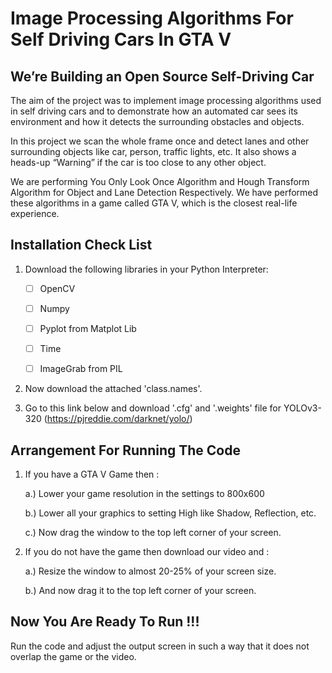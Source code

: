 # Image Processing Algorithms For Self Driving Cars In GTA V

## We’re Building an Open Source Self-Driving Car
The aim of the project was to implement image processing algorithms used in self driving cars and to demonstrate how an automated car sees its environment and how it detects the surrounding obstacles and objects.

In this project we scan the whole frame once and detect lanes and other surrounding objects like car, person, traffic lights, etc. It also shows a heads-up “Warning” if the car is too close to any other object. 

We are performing You Only Look Once Algorithm and Hough Transform Algorithm for Object and Lane Detection Respectively. We have performed these algorithms in a game called GTA V, which is the closest real-life experience.

## Installation Check List
1. Download the following libraries in your Python Interpreter:

    - [ ] OpenCV
    
    - [ ] Numpy
    
    - [ ] Pyplot from Matplot Lib
    
    - [ ] Time
    
    - [ ] ImageGrab from PIL
    
2. Now download the attached 'class.names'.

3. Go to this link below and download '.cfg' and '.weights' file for YOLOv3-320
   (https://pjreddie.com/darknet/yolo/)
   
## Arrangement For Running The Code
1. If you have a GTA V Game then :

    a.) Lower your game resolution in the settings to 800x600
    
    b.) Lower all your graphics to setting High like Shadow, Reflection, etc.
    
    c.) Now drag the window to the top left corner of your screen.
    
2. If you do not have the game then download our video and :

    a.) Resize the window to almost 20-25% of your screen size.
    
    b.) And now drag it to the top left corner of your screen.
    
## Now You Are Ready To Run !!!
Run the code and adjust the output screen in such a way that it does not overlap the game or the video.

    
